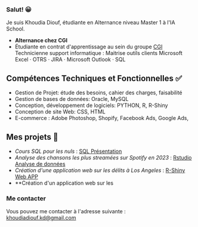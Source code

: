 ### Salut! 😀

Je suis Khoudia Diouf, étudiante en Alternance niveau Master 1 à l'IA School.

- **Alternance chez CGI**
- Étudiante en contrat d'apprentissage au sein du groupe [CGI](https://www.cgi.com/france/fr-fr)
 Technicienne support informatique : Maitrise outils clients  Microsoft Excel · OTRS · JIRA ·  Microsoft Outlook · SQL

## Compétences Techniques et Fonctionnelles ✅ 

- Gestion de Projet: étude des besoins, cahier des charges, faisabilité
- Gestion de bases de données: Oracle, MySQL
- Conception, développement de logiciels: PYTHON, R, R-Shiny
- Conception de site Web: CSS, HTML
- E-commerce : Adobe Photoshop, Shopify, Facebook Ads, Google Ads,

## Mes projets 💬
- *Cours SQL pour les nuls* :  [SQL Présentation](SQLPourlesNuls.pdf)
- *Analyse des chansons les plus streamées sur Spotify en 2023* : [Rstudio Analyse de données](https://github.com/CeliaMarty/CeliaMarty/blob/main/CeliaMARTY-Spotify.R)
- *Création d'une application web sur les délits à Los Angeles* : [R-Shiny Web APP](https://github.com/CeliaMarty/Projet-R-Shiny-)
- **Création d'un application web sur les

### Me contacter 

Vous pouvez me contacter à l'adresse suivante : khoudiadiouf.kd@gmail.com
